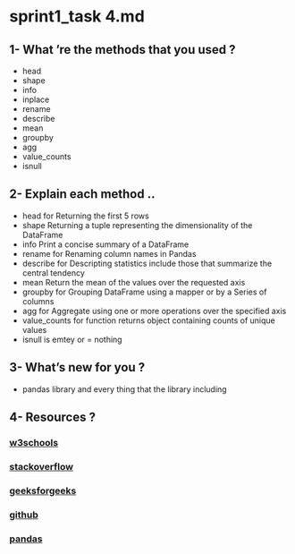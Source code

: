 # sprint1_task 4.md

## 1- What ’re the methods that you used ?

* head
* shape
* info
* inplace
* rename
* describe
* mean
* groupby
* agg
* value_counts
* isnull

## 2- Explain each method ..

* head for Returning the first 5 rows
* shape Returning a tuple representing the dimensionality of the DataFrame
* info Print a concise summary of a DataFrame
* rename for Renaming column names in Pandas
* describe for Descripting statistics include those that summarize the central tendency
* mean Return the mean of the values over the requested axis
* groupby for Grouping DataFrame using a mapper or by a Series of columns
* agg for Aggregate using one or more operations over the specified axis
* value_counts for function returns object containing counts of unique values
* isnull is emtey or = nothing

## 3- What’s new for you ?

* pandas library and every thing that the library including


## 4- Resources ? 

### [w3schools](https://www.w3schools.com/)
### [stackoverflow](https://stackoverflow.com/)
### [geeksforgeeks](https://www.geeksforgeeks.org/)
### [github](https://github.com/) 
### [pandas](https://pandas.pydata.org/)
